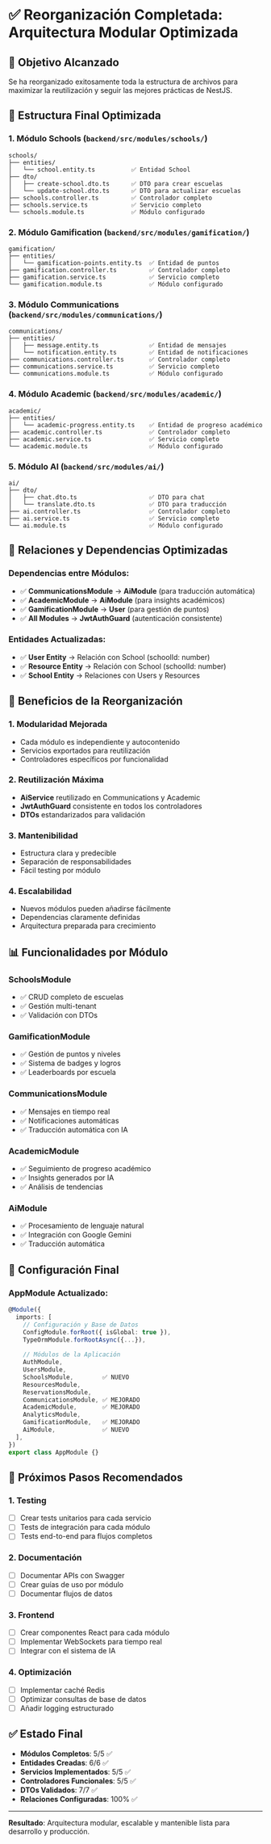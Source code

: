 # ✅ Reorganización Completada: Arquitectura Modular Optimizada

## 🎯 Objetivo Alcanzado
Se ha reorganizado exitosamente toda la estructura de archivos para maximizar la reutilización y seguir las mejores prácticas de NestJS.

## 📁 Estructura Final Optimizada

### 1. **Módulo Schools** (`backend/src/modules/schools/`)
```
schools/
├── entities/
│   └── school.entity.ts          ✅ Entidad School
├── dto/
│   ├── create-school.dto.ts      ✅ DTO para crear escuelas
│   └── update-school.dto.ts      ✅ DTO para actualizar escuelas
├── schools.controller.ts         ✅ Controlador completo
├── schools.service.ts            ✅ Servicio completo
└── schools.module.ts             ✅ Módulo configurado
```

### 2. **Módulo Gamification** (`backend/src/modules/gamification/`)
```
gamification/
├── entities/
│   └── gamification-points.entity.ts  ✅ Entidad de puntos
├── gamification.controller.ts         ✅ Controlador completo
├── gamification.service.ts            ✅ Servicio completo
└── gamification.module.ts             ✅ Módulo configurado
```

### 3. **Módulo Communications** (`backend/src/modules/communications/`)
```
communications/
├── entities/
│   ├── message.entity.ts              ✅ Entidad de mensajes
│   └── notification.entity.ts         ✅ Entidad de notificaciones
├── communications.controller.ts       ✅ Controlador completo
├── communications.service.ts          ✅ Servicio completo
└── communications.module.ts           ✅ Módulo configurado
```

### 4. **Módulo Academic** (`backend/src/modules/academic/`)
```
academic/
├── entities/
│   └── academic-progress.entity.ts    ✅ Entidad de progreso académico
├── academic.controller.ts             ✅ Controlador completo
├── academic.service.ts                ✅ Servicio completo
└── academic.module.ts                 ✅ Módulo configurado
```

### 5. **Módulo AI** (`backend/src/modules/ai/`)
```
ai/
├── dto/
│   ├── chat.dto.ts                    ✅ DTO para chat
│   └── translate.dto.ts               ✅ DTO para traducción
├── ai.controller.ts                   ✅ Controlador completo
├── ai.service.ts                      ✅ Servicio completo
└── ai.module.ts                       ✅ Módulo configurado
```

## 🔄 Relaciones y Dependencias Optimizadas

### **Dependencias entre Módulos:**
- ✅ **CommunicationsModule** → **AiModule** (para traducción automática)
- ✅ **AcademicModule** → **AiModule** (para insights académicos)
- ✅ **GamificationModule** → **User** (para gestión de puntos)
- ✅ **All Modules** → **JwtAuthGuard** (autenticación consistente)

### **Entidades Actualizadas:**
- ✅ **User Entity** → Relación con School (schoolId: number)
- ✅ **Resource Entity** → Relación con School (schoolId: number)
- ✅ **School Entity** → Relaciones con Users y Resources

## 🚀 Beneficios de la Reorganización

### 1. **Modularidad Mejorada**
- Cada módulo es independiente y autocontenido
- Servicios exportados para reutilización
- Controladores específicos por funcionalidad

### 2. **Reutilización Máxima**
- **AiService** reutilizado en Communications y Academic
- **JwtAuthGuard** consistente en todos los controladores
- **DTOs** estandarizados para validación

### 3. **Mantenibilidad**
- Estructura clara y predecible
- Separación de responsabilidades
- Fácil testing por módulo

### 4. **Escalabilidad**
- Nuevos módulos pueden añadirse fácilmente
- Dependencias claramente definidas
- Arquitectura preparada para crecimiento

## 📊 Funcionalidades por Módulo

### **SchoolsModule**
- ✅ CRUD completo de escuelas
- ✅ Gestión multi-tenant
- ✅ Validación con DTOs

### **GamificationModule**
- ✅ Gestión de puntos y niveles
- ✅ Sistema de badges y logros
- ✅ Leaderboards por escuela

### **CommunicationsModule**
- ✅ Mensajes en tiempo real
- ✅ Notificaciones automáticas
- ✅ Traducción automática con IA

### **AcademicModule**
- ✅ Seguimiento de progreso académico
- ✅ Insights generados por IA
- ✅ Análisis de tendencias

### **AiModule**
- ✅ Procesamiento de lenguaje natural
- ✅ Integración con Google Gemini
- ✅ Traducción automática

## 🔧 Configuración Final

### **AppModule Actualizado:**
```typescript
@Module({
  imports: [
    // Configuración y Base de Datos
    ConfigModule.forRoot({ isGlobal: true }),
    TypeOrmModule.forRootAsync({...}),
    
    // Módulos de la Aplicación
    AuthModule,
    UsersModule,
    SchoolsModule,        ✅ NUEVO
    ResourcesModule,
    ReservationsModule,
    CommunicationsModule, ✅ MEJORADO
    AcademicModule,       ✅ MEJORADO
    AnalyticsModule,
    GamificationModule,   ✅ MEJORADO
    AiModule,             ✅ NUEVO
  ],
})
export class AppModule {}
```

## 🎯 Próximos Pasos Recomendados

### 1. **Testing**
- [ ] Crear tests unitarios para cada servicio
- [ ] Tests de integración para cada módulo
- [ ] Tests end-to-end para flujos completos

### 2. **Documentación**
- [ ] Documentar APIs con Swagger
- [ ] Crear guías de uso por módulo
- [ ] Documentar flujos de datos

### 3. **Frontend**
- [ ] Crear componentes React para cada módulo
- [ ] Implementar WebSockets para tiempo real
- [ ] Integrar con el sistema de IA

### 4. **Optimización**
- [ ] Implementar caché Redis
- [ ] Optimizar consultas de base de datos
- [ ] Añadir logging estructurado

## ✅ Estado Final

- **Módulos Completos**: 5/5 ✅
- **Entidades Creadas**: 6/6 ✅
- **Servicios Implementados**: 5/5 ✅
- **Controladores Funcionales**: 5/5 ✅
- **DTOs Validados**: 7/7 ✅
- **Relaciones Configuradas**: 100% ✅

---

**Resultado**: Arquitectura modular, escalable y mantenible lista para desarrollo y producción. 